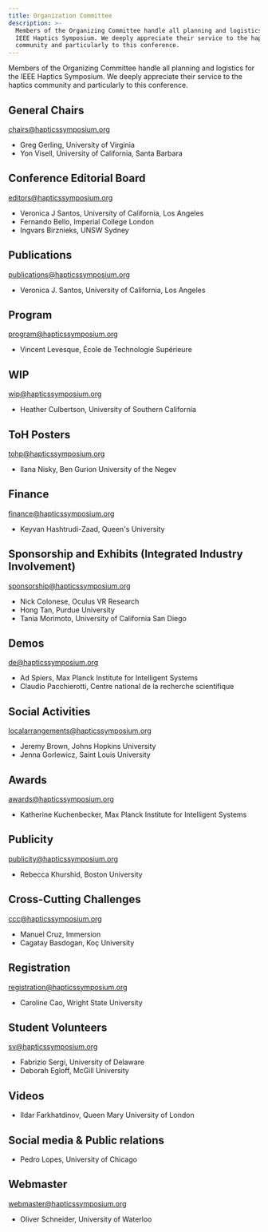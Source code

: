 ```yaml
---
title: Organization Committee
description: >-
  Members of the Organizing Committee handle all planning and logistics for the
  IEEE Haptics Symposium. We deeply appreciate their service to the haptics
  community and particularly to this conference.
---
```

Members of the Organizing Committee handle all planning and logistics for the IEEE Haptics Symposium. We deeply appreciate their service to the haptics community and particularly to this conference.  

## General Chairs

[chairs@hapticssymposium.org](mailto:chairs@hapticssymposium.org)

* Greg Gerling, University of Virginia
* Yon Visell, University of California, Santa Barbara

## Conference Editorial Board

[editors@hapticssymposium.org](mailto:editors@hapticssymposium.org)

* Veronica J Santos, University of California, Los Angeles
* Fernando Bello, Imperial College London
* Ingvars Birznieks, UNSW Sydney

## Publications

[publications@hapticssymposium.org](mailto:publications@hapticssymposium.org)

* Veronica J. Santos, University of California, Los Angeles

## Program

[program@hapticssymposium.org](mailto:program@hapticssymposium.org)

* Vincent Levesque, École de Technologie Supérieure

## WIP

[wip@hapticssymposium.org](mailto:wip@hapticssymposium.org)

* Heather Culbertson, University of Southern California

## ToH Posters

[tohp@hapticssymposium.org](mailto:tohp@hapticssymposium.org)

* Ilana Nisky, Ben Gurion University of the Negev

## Finance

[finance@hapticssymposium.org](mailto:finance@hapticssymposium.org)

* Keyvan Hashtrudi-Zaad, Queen's University

## Sponsorship and Exhibits (Integrated Industry Involvement)

[sponsorship@hapticssymposium.org](mailto:sponsorship@hapticssymposium.org)

* Nick Colonese, Oculus VR Research
* Hong Tan, Purdue University
* Tania Morimoto, University of California San Diego

## Demos

[de@hapticssymposium.org](mailto:de@hapticssymposium.org)

* Ad Spiers, Max Planck Institute for Intelligent Systems
* Claudio Pacchierotti, Centre national de la recherche scientifique

## Social Activities

[localarrangements@hapticssymposium.org](mailto:localarrangements@hapticssymposium.org)

* Jeremy Brown, Johns Hopkins University
* Jenna Gorlewicz, Saint Louis University

## Awards

[awards@hapticssymposium.org](mailto:awards@hapticssymposium.org)

* Katherine Kuchenbecker, Max Planck Institute for Intelligent Systems

## Publicity

[publicity@hapticssymposium.org](mailto:publicity@hapticssymposium.org)

* Rebecca Khurshid, Boston University

## Cross-Cutting Challenges

[ccc@hapticssymposium.org](mailto:ccc@hapticssymposium.org)

* Manuel Cruz, Immersion
* Cagatay Basdogan, Koç University

## Registration

[registration@hapticssymposium.org](mailto:registration@hapticssymposium.org)

* Caroline Cao, Wright State University

## Student Volunteers

[sv@hapticssymposium.org](mailto:sv@hapticssymposium.org)

* Fabrizio Sergi, University of Delaware
* Deborah Egloff, McGill University

## Videos

* Ildar Farkhatdinov, Queen Mary University of London

## Social media & Public relations

* Pedro Lopes, University of Chicago

## Webmaster

[webmaster@hapticssymposium.org](mailto:webmaster@hapticssymposium.org)

* Oliver Schneider, University of Waterloo
